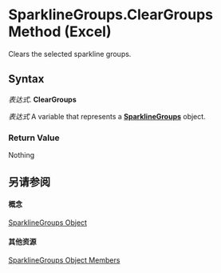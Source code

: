 
# SparklineGroups.ClearGroups Method (Excel)

Clears the selected sparkline groups.


## Syntax

 _表达式_. **ClearGroups**

 _表达式_ A variable that represents a **[SparklineGroups](9bc6be34-fa2e-8652-ca92-fa9630b4d7a6.md)** object.


### Return Value

Nothing


## 另请参阅


#### 概念


[SparklineGroups Object](9bc6be34-fa2e-8652-ca92-fa9630b4d7a6.md)
#### 其他资源


[SparklineGroups Object Members](http://msdn.microsoft.com/library/8737796e-c3dc-4304-0835-c04712a712a5%28Office.15%29.aspx)
